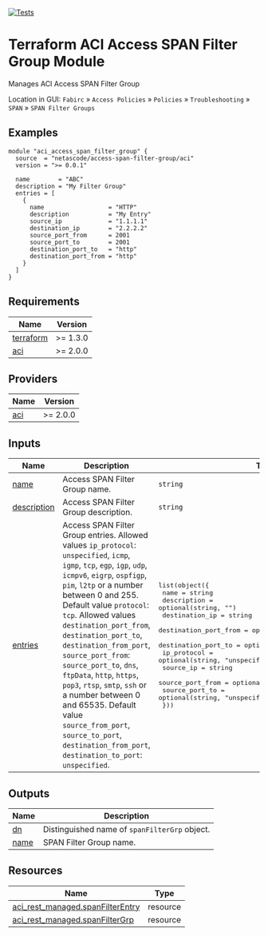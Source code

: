 <!-- BEGIN_TF_DOCS -->
[![Tests](https://github.com/netascode/terraform-aci-access-span-filter-group/actions/workflows/test.yml/badge.svg)](https://github.com/netascode/terraform-aci-scaffolding/actions/workflows/test.yml)

# Terraform ACI Access SPAN Filter Group Module

Manages ACI Access SPAN Filter Group

Location in GUI:
`Fabirc` » `Access Policies` » `Policies` » `Troubleshooting` » `SPAN` » `SPAN Filter Groups`

## Examples

```hcl
module "aci_access_span_filter_group" {
  source  = "netascode/access-span-filter-group/aci"
  version = ">= 0.0.1"

  name        = "ABC"
  description = "My Filter Group"
  entries = [
    {
      name                  = "HTTP"
      description           = "My Entry"
      source_ip             = "1.1.1.1"
      destination_ip        = "2.2.2.2"
      source_port_from      = 2001
      source_port_to        = 2001
      destination_port_to   = "http"
      destination_port_from = "http"
    }
  ]
}
```

## Requirements

| Name | Version |
|------|---------|
| <a name="requirement_terraform"></a> [terraform](#requirement\_terraform) | >= 1.3.0 |
| <a name="requirement_aci"></a> [aci](#requirement\_aci) | >= 2.0.0 |

## Providers

| Name | Version |
|------|---------|
| <a name="provider_aci"></a> [aci](#provider\_aci) | >= 2.0.0 |

## Inputs

| Name | Description | Type | Default | Required |
|------|-------------|------|---------|:--------:|
| <a name="input_name"></a> [name](#input\_name) | Access SPAN Filter Group name. | `string` | n/a | yes |
| <a name="input_description"></a> [description](#input\_description) | Access SPAN Filter Group description. | `string` | `""` | no |
| <a name="input_entries"></a> [entries](#input\_entries) | Access SPAN Filter Group entries. Allowed values `ip_protocol`: `unspecified`, `icmp`, `igmp`, `tcp`, `egp`, `igp`, `udp`, `icmpv6`, `eigrp`, `ospfigp`, `pim`, `l2tp` or a number between 0 and 255. Default value `protocol`: `tcp`. Allowed values `destination_port_from`, `destination_port_to`, `destination_from_port`, `source_port_from`: `source_port_to`, `dns`, `ftpData`, `http`, `https`, `pop3`, `rtsp`, `smtp`, `ssh` or a number between 0 and 65535. Default value `source_from_port`, `source_to_port`, `destination_from_port`, `destination_to_port`: `unspecified`. | <pre>list(object({<br>    name                  = string<br>    description           = optional(string, "")<br>    destination_ip        = string<br>    destination_port_from = optional(string, "unspecified")<br>    destination_port_to   = optional(string, "unspecified")<br>    ip_protocol           = optional(string, "unspecified")<br>    source_ip             = string<br>    source_port_from      = optional(string, "unspecified")<br>    source_port_to        = optional(string, "unspecified")<br>  }))</pre> | `[]` | no |

## Outputs

| Name | Description |
|------|-------------|
| <a name="output_dn"></a> [dn](#output\_dn) | Distinguished name of `spanFilterGrp` object. |
| <a name="output_name"></a> [name](#output\_name) | SPAN Filter Group name. |

## Resources

| Name | Type |
|------|------|
| [aci_rest_managed.spanFilterEntry](https://registry.terraform.io/providers/CiscoDevNet/aci/latest/docs/resources/rest_managed) | resource |
| [aci_rest_managed.spanFilterGrp](https://registry.terraform.io/providers/CiscoDevNet/aci/latest/docs/resources/rest_managed) | resource |
<!-- END_TF_DOCS -->